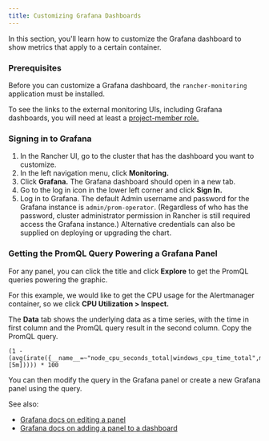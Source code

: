 ```yaml
---
title: Customizing Grafana Dashboards
---
```


In this section, you'll learn how to customize the Grafana dashboard to show metrics that apply to a certain container.

### Prerequisites

Before you can customize a Grafana dashboard, the `rancher-monitoring` application must be installed.

To see the links to the external monitoring UIs, including Grafana dashboards, you will need at least a [project-member role.](../../../integrations-in-rancher/monitoring-and-alerting/rbac-for-monitoring.md#users-with-rancher-cluster-manager-based-permissions)

### Signing in to Grafana

1. In the Rancher UI, go to the cluster that has the dashboard you want to customize.
1. In the left navigation menu, click **Monitoring.**
1. Click **Grafana.** The Grafana dashboard should open in a new tab.
1. Go to the log in icon in the lower left corner and click **Sign In.**
1. Log in to Grafana. The default Admin username and password for the Grafana instance is `admin/prom-operator`. (Regardless of who has the password, cluster administrator permission in Rancher is still required access the Grafana instance.) Alternative credentials can also be supplied on deploying or upgrading the chart.


### Getting the PromQL Query Powering a Grafana Panel

For any panel, you can click the title and click **Explore** to get the PromQL queries powering the graphic.

For this example, we would like to get the CPU usage for the Alertmanager container, so we click **CPU Utilization > Inspect.**

The **Data** tab shows the underlying data as a time series, with the time in first column and the PromQL query result in the second column. Copy the PromQL query.

```
(1 - (avg(irate({__name__=~"node_cpu_seconds_total|windows_cpu_time_total",mode="idle"}[5m])))) * 100
```

You can then modify the query in the Grafana panel or create a new Grafana panel using the query.

See also:

- [Grafana docs on editing a panel](https://grafana.com/docs/grafana/latest/panels-visualizations/configure-panel-options/#edit-a-panel)
- [Grafana docs on adding a panel to a dashboard](https://grafana.com/docs/grafana/latest/panels-visualizations/panel-editor-overview)
